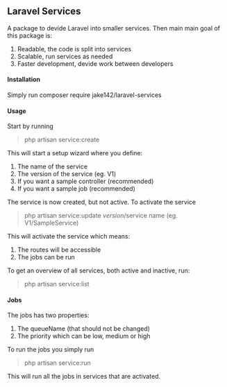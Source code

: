 ## Laravel Services

A package to devide Laravel into smaller services. Then main main goal of this package is:

1. Readable, the code is split into services
2. Scalable, run services as needed
3. Faster development, devide work between developers

#### Installation

Simply run composer require jake142/laravel-services

#### Usage

Start by running

> php artisan service:create

This will start a setup wizard where you define:

1. The name of the service
2. The version of the service (eg. V1)
3. If you want a sample controller (recommended)
4. If you want a sample job (recommended)

The service is now created, but not active. To activate the service

> php artisan service:update $version/$service name (eg. V1/SampleService)

This will activate the service which means:

1. The routes will be accessible
2. The jobs can be run

To get an overview of all services, both active and inactive, run:

> php artisan service:list

#### Jobs

The jobs has two properties:

1. The queueName (that should not be changed)
2. The priority which can be low, medium or high

To run the jobs you simply run

> php artisan service:run

This will run all the jobs in services that are activated.
